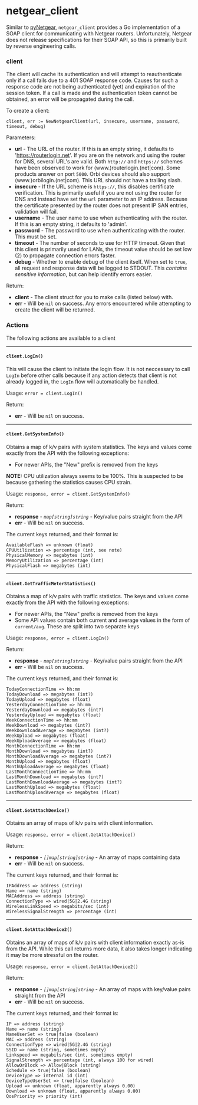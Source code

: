 netgear_client
==============

Similar to [pyNetgear](https://github.com/MatMaul/pynetgear), `netgear_client` provides a Go implementation of a SOAP client for communicating with Netgear routers. Unfortunately, Netgear does not release specifications for their SOAP API, so this is primarily built by reverse engineering calls.


### client
The client will cache its authentication and will attempt to reauthenticate only if a call fails due to a 401 SOAP response code. Causes for such a response code are not being authenticated (yet) and expiration of the session token. If a call is made and the authentication token cannot be obtained, an error will be propagated during the call.

To create a client:
```
client, err := NewNetgearClient(url, insecure, username, password, timeout, debug)
```
Parameters:
- **url** - The URL of the router. If this is an empty string, it defaults to 'https://routerlogin.net'. If you are on the network and using the router for DNS, several URL's are valid. Both `http://` and `https://` schemes have been observed to work for (www.)routerlogin.(net|com). Some products answer on port `5000`. Orbi devices should also support (www.)orbilogin.(net|com). This URL should not have a trailing slash.
 - **insecure** - If the URL scheme is `https://`, this disables certificate verification. This is primarily useful if you are not using the router for DNS and instead have set the `url` parameter to an IP address. Because the certificate presented by the router does not present IP SAN entries, validation will fail.
- **username** - The user name to use when authenticating with the router. If this is an empty string, it defaults to 'admin'.
- **password** - The password to use when authenticating with the router. This must be set.
- **timeout** - The number of seconds to use for HTTP timeout. Given that this client is primarily used for LANs, the timeout value should be set low (2) to propagate connection errors faster.
- **debug** - Whether to enable debug of the client itself. When set to `true`, all request and response data will be logged to STDOUT. This *contains sensitive information*, but can help identify errors easier.

Return:
- **client** - The client struct for you to make calls (listed below) with.
- **err** - Will be `nil` on success. Any errors encountered while attempting to create the client will be returned.

### Actions
The following actions are available to a client

---
#### `client.LogIn()`
This will cause the client to initiate the login flow. It is not neccessary to call `LogIn` before other calls because if any action detects that client is not already logged in, the `LogIn` flow will automatically be handled.

Usage:
`error = client.LogIn()`

Return:
- **err** - Will be `nil` on success.

---
#### `client.GetSystemInfo()`
Obtains a map of k/v pairs with system statistics. The keys and values come exactly from the API with the following exceptions:
- For newer APIs, the "New" prefix is removed from the keys

**NOTE:** CPU utilization always seems to be 100%. This is suspected to be because gathering the statistics causes CPU strain.

Usage:
`response, error = client.GetSystemInfo()`

Return:
- **response** - *`map[string]string`* - Key/value pairs straight from the API
- **err** - Will be `nil` on success.

The current keys returned, and their format is:
```
AvailableFlash => unknown (float)
CPUUtilization => percentage (int, see note)
PhysicalMemory => megabytes (int)
MemoryUtilization => percentage (int)
PhysicalFlash => megabytes (int)
```

---
#### `client.GetTrafficMeterStatistics()`
Obtains a map of k/v pairs with traffic statistics. The keys and values come exactly from the API with the following exceptions:
- For newer APIs, the "New" prefix is removed from the keys
- Some API values contain both current and average values in the form of `current/avg`. These are split into two separate keys

Usage:
`response, error = client.LogIn()`

Return:
- **response** - *`map[string]string`* - Key/value pairs straight from the API
- **err** - Will be `nil` on success.

The current keys returned, and their format is:
```
TodayConnectionTime => hh:mm
TodayDownload => megabytes (int?)
TodayUpload => megabytes (float)
YesterdayConnectionTime => hh:mm
YesterdayDownload => megabytes (int?)
YesterdayUpload => megabytes (float)
WeekConnectionTime => hh:mm
WeekDownload => megabytes (int?)
WeekDownloadAverage => megabytes (int?)
WeekUpload => megabytes (float)
WeekUploadAverage => megabytes (float)
MonthConnectionTime => hh:mm
MonthDownload => megabytes (int?)
MonthDownloadAverage => megabytes (int?)
MonthUpload => megabytes (float)
MonthUploadAverage => megabytes (float)
LastMonthConnectionTime => hh:mm
LastMonthDownload => megabytes (int?)
LastMonthDownloadAverage => megabytes (int?)
LastMonthUpload => megabytes (float)
LastMonthUploadAverage => megabytes (float)
```

---
#### `client.GetAttachDevice()`
Obtains an array of maps of k/v pairs with client information.

Usage:
`response, error = client.GetAttachDevice()`

Return:
- **response** - *`[]map[string]string`* - An array of maps containing data
- **err** - Will be `nil` on success.

The current keys returned, and their format is:
```
IPAddress => address (string)
Name => name (string)
MACAddress => address (string)
ConnectionType => wired|5G|2.4G (string)
WirelessLinkSpeed => megabits/sec (int)
WirelessSignalStrength => percentage (int)
```

---
#### `client.GetAttachDevice2()`
Obtains an array of maps of k/v pairs with client information exactly as-is from the API. While this call returns more data, it also takes longer indicating it may be more stressful on the router.

Usage:
`response, error = client.GetAttachDevice2()`

Return:
- **response** - *`[]map[string]string`* - An array of maps with key/value pairs straight from the API
- **err** - Will be `nil` on success.

The current keys returned, and their format is:
```
IP => address (string)
Name => name (string)
NameUserSet => true|false (boolean)
MAC => address (string)
ConnectionType => wired|5G|2.4G (string)
SSID => name (string, sometimes empty)
Linkspeed => megabits/sec (int, sometimes empty)
SignalStrength => percentage (int, always 100 for wired)
AllowOrBlock => Allow|Block (string)
Schedule => true|false (boolean)
DeviceType => internal id (int)
DeviceTypeUserSet => true|false (boolean)
Upload => unknown (float, apparently always 0.00)
Download => unknown (float, apparently always 0.00)
QosPriority => priority (int)
```

